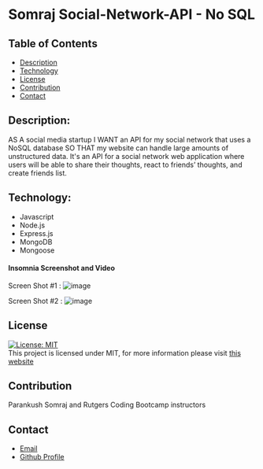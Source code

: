 # Somraj Social-Network-API - No SQL

## Table of Contents

- [Description](#description)
- [Technology](#technology)
- [License](#license)
- [Contribution](#contribution)
- [Contact](#contact)

## Description:
AS A social media startup I WANT an API for my social network that uses a NoSQL database
SO THAT my website can handle large amounts of unstructured data.
It's an API for a social network web application where users will be able to share their thoughts, react to friends’ thoughts, and create friends list.

## Technology:

- Javascript
- Node.js
- Express.js
- MongoDB
- Mongoose

#### Insomnia Screenshot and Video
Screen Shot #1 : 
![image](https://github.com/bootcamparankush/somraj-social-network-api/assets/120338398/443065d8-4927-4ead-bef3-7f3cdee48edc)


Screen Shot #2 :
![image](https://github.com/bootcamparankush/somraj-social-network-api/assets/120338398/d6595f18-90b2-45cc-a95d-3be7f54832fb)

## License

[![License: MIT](https://img.shields.io/badge/License-MIT-yellow.svg)](https://opensource.org/licenses/MIT) <br>
This project is licensed under MIT, for more information please visit [this website](https://opensource.org/licenses/MIT)

## Contribution

Parankush Somraj and Rutgers Coding Bootcamp instructors 

## Contact

- [Email](mailto:parankush.somraj@gmail.com)
- [Github Profile](https://github.com/bootcamparankush)
